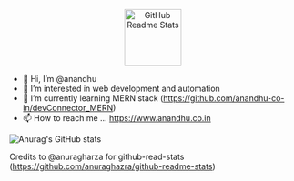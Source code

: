 <p align="center">
 <img width="100px" src="https://gifimage.net/wp-content/uploads/2018/06/walk-gif-4.gif REMOTVE THIS" align="center" alt="GitHub Readme Stats" />
<!--  <h2 align="center">Hey there 👋! Glad to see you here ❤️</h2> -->
<!--  <h4 align="center">Hi I am Anandhu</h4>  -->
</p>
 

- 👋 Hi, I’m @anandhu
- 👀 I’m interested in web development and automation
- 🌱 I’m currently learning MERN stack (https://github.com/anandhu-co-in/devConnector_MERN)
- 📫 How to reach me ... https://www.anandhu.co.in

![Anurag's GitHub stats](https://github-readme-stats.vercel.app/api?username=anandhu-co-in&show_icons=true)

Credits to @anuragharza for github-read-stats (https://github.com/anuraghazra/github-readme-stats)

<!---
anandhu-co-in/anandhu-co-in is a ✨ special ✨ repository because its `README.md` (this file) appears on your GitHub profile.
You can click the Preview link to take a look at your changes.
--->
